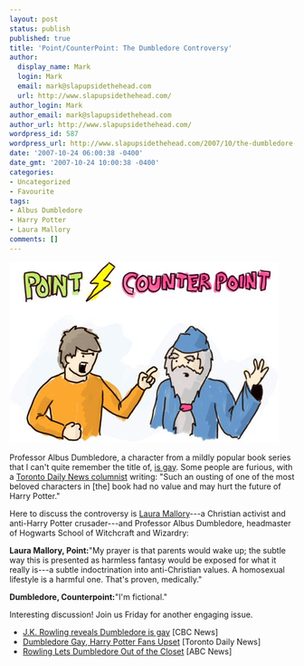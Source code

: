 ```yaml
---
layout: post
status: publish
published: true
title: 'Point/CounterPoint: The Dumbledore Controversy'
author:
  display_name: Mark
  login: Mark
  email: mark@slapupsidethehead.com
  url: http://www.slapupsidethehead.com/
author_login: Mark
author_email: mark@slapupsidethehead.com
author_url: http://www.slapupsidethehead.com/
wordpress_id: 587
wordpress_url: http://www.slapupsidethehead.com/2007/10/the-dumbledore-controversy/
date: '2007-10-24 06:00:38 -0400'
date_gmt: '2007-10-24 10:00:38 -0400'
categories:
- Uncategorized
- Favourite
tags:
- Albus Dumbledore
- Harry Potter
- Laura Mallory
comments: []
---
```

![Point-Counterpoint: The Dumbledore Gay Controversy](/wp-content/media/2007/10/point-counterpoint.jpg)

Professor Albus Dumbledore, a character from a mildly popular book series that I can't quite remember the title of, [is gay](http://www.cbc.ca/arts/books/story/2007/10/20/dumbledore-gay.html "Headmaster... Tee hee."). Some people are furious, with a [Toronto Daily News columnist](http://www.torontodailynews.com/index.php/EntertainmentNews/2007102306Dumbledore-Gay "Mind you, I've never actually heard of this paper until now.") writing: "Such an ousting of one of the most beloved characters in [the] book had no value and may hurt the future of Harry Potter."

Here to discuss the controversy is [Laura Mallory](http://abcnews.go.com/Entertainment/Story?id=3755544&page=2 "Yes, she's real.")---a Christian activist and anti-Harry Potter crusader---and Professor Albus Dumbledore, headmaster of Hogwarts School of Witchcraft and Wizardry:

**Laura Mallory, Point:**"My prayer is that parents would wake up; the subtle way this is presented as harmless fantasy would be exposed for what it really is---a subtle indoctrination into anti-Christian values. A homosexual lifestyle is a harmful one. That's proven, medically."

**Dumbledore, Counterpoint:**"I'm fictional."

Interesting discussion! Join us Friday for another engaging issue.

- [J.K. Rowling reveals Dumbledore is gay](http://www.cbc.ca/arts/books/story/2007/10/20/dumbledore-gay.html) [CBC News]
- [Dumbledore Gay, Harry Potter Fans Upset](http://www.torontodailynews.com/index.php/EntertainmentNews/2007102306Dumbledore-Gay) [Toronto Daily News]
- [Rowling Lets Dumbledore Out of the Closet](http://abcnews.go.com/Entertainment/Story?id=3755544&page=2) [ABC News]
